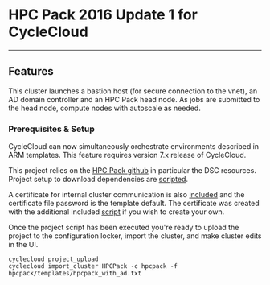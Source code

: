 # HPC Pack 2016 Update 1 for CycleCloud

---
## Features

This cluster launches a bastion host (for secure connection to the vnet), an
AD domain controller and an HPC Pack head node.  As jobs are submitted to the
head node, compute nodes with autoscale as needed.

### Prerequisites & Setup

CycleCloud can now simultaneously orchestrate environments described in ARM 
templates.  This feature requires version 7.x release of CycleCloud.

This project relies on the [HPC Pack github](https://github.com/Azure/hpcpack-template-2016)
in particular the DSC resources.  Project setup to download dependencies
are [scripted](setup_project.sh).

A certificate for internal cluster communication is also [included](hpcpack/blobs/hpc-comm.pfx)
and the certificate file password is the template default.  The certificate was
created with the additional included [script](setup_cert.ps1) if you wish to
create your own.

Once the project script has been executed you're ready to upload the project 
to the configuration locker, import the cluster, and make cluster edits in the UI.

    cyclecloud project_upload
    cyclecloud import_cluster HPCPack -c hpcpack -f hpcpack/templates/hpcpack_with_ad.txt

